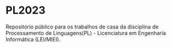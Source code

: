 # PL2023
Repositório público para os trabalhos de casa da disciplina de Processamento de Linguagens(PL) - Licenciatura em Engenharia Informática (LEI/MIEI).
